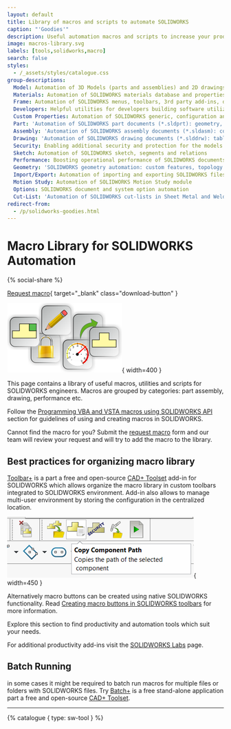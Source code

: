 ```yaml
---
layout: default
title: Library of macros and scripts to automate SOLIDWORKS
caption: "'Goodies'"
description: Useful automation macros and scripts to increase your productivity when working in SOLIDWORKS
image: macros-library.svg
labels: [tools,solidworks,macro]
search: false
styles:
  - /_assets/styles/catalogue.css
group-descriptions:
  Model: Automation of 3D Models (parts and assemblies) and 2D drawings
  Materials: Automation of SOLIDWORKS materials database and properties in parts
  Frame: Automation of SOLIDWORKS menus, toolbars, 3rd party add-ins, documents management
  Developers: Helpful utilities for developers building software utilizing SOLIDWORKS API
  Custom Properties: Automation of SOLIDWORKS generic, configuration and cut-list custom properties
  Part: 'Automation of SOLIDWORKS part documents (*.sldprt): geometry, feature tree'
  Assembly: 'Automation of SOLIDWORKS assembly documents (*.sldasm): components, mates'
  Drawing: 'Automation of SOLIDWORKS drawing documents (*.slddrw): tables, views, sheets'
  Security: Enabling additional security and protection for the models and applications using SOLIDWORKS API
  Sketch: Automation of SOLIDWORKS sketch, segments and relations
  Performance: Boosting operational performance of SOLIDWORKS documents and application
  Geometry: 'SOLIDWORKS geometry automation: custom features, topology optimization'
  Import/Export: Automation of importing and exporting SOLIDWORKS files to different formats
  Motion Study: Automation of SOLIDWORKS Motion Study module
  Options: SOLIDWORKS document and system option automation
  Cut-List: 'Automation of SOLIDWORKS cut-lists in Sheet Metal and Weldment parts and drawings'
redirect-from:
  - /p/solidworks-goodies.html
---
```

# Macro Library for SOLIDWORKS Automation
{% social-share %}

[Request macro](https://github.com/xarial/codestack/issues/new?labels=macro-request){ target="_blank" class="download-button" }

![SOLIDWORKS Macros Library](macros-library.svg){ width=400 }

This page contains a library of useful macros, utilities and scripts for SOLIDWORKS engineers. Macros are grouped by categories: part assembly, drawing, performance etc.

Follow the [Programming VBA and VSTA macros using SOLIDWORKS API](/solidworks-api/getting-started/macros/) section for guidelines of using and creating macros in SOLIDWORKS.

Cannot find the macro for you? Submit the [request macro](https://github.com/xarial/codestack/issues/new?labels=macro-request) form and our team will review your request and will try to add the macro to the library.

## Best practices for organizing macro library

[Toolbar+](https://cadplus.xarial.com/toolbar/) is a part a free and open-source [CAD+ Toolset](https://cadplus.xarial.com/) add-in for SOLIDWORKS which allows organize the macro library in custom toolbars integrated to SOLIDWORKS environment. Add-in also allows to manage multi-user environment by storing the configuration in the centralized location.

![Custom macro buttons in the toolbar](macro-library-toolbar.png){ width=450 }

Alternatively macro buttons can be created using native SOLIDWORKS functionality. Read [Creating macro buttons in SOLIDWORKS toolbars](/solidworks-api/getting-started/macros/macro-buttons/) for more information.

Explore this section to find productivity and automation tools which suit your needs.

For additional productivity add-ins visit the [SOLIDWORKS Labs](/labs/solidworks/) page.

## Batch Running

in some cases it might be required to batch run macros for multiple files or folders with SOLIDWORKS files. Try [Batch+](https://cadplus.xarial.com/batch/) is a free stand-alone application part a free and open-source [CAD+ Toolset](https://cadplus.xarial.com/).

---
{% catalogue { type: sw-tool } %}
